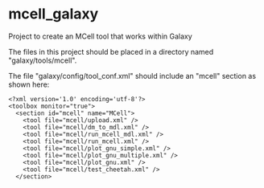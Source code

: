 # mcell_galaxy
Project to create an MCell tool that works within Galaxy

The files in this project should be placed in a directory named "galaxy/tools/mcell".

The file "galaxy/config/tool_conf.xml" should include an "mcell" section as shown here:


    <?xml version='1.0' encoding='utf-8'?>
    <toolbox monitor="true">
      <section id="mcell" name="MCell">
        <tool file="mcell/upload.xml" />
        <tool file="mcell/dm_to_mdl.xml" />
        <tool file="mcell/run_mcell_mdl.xml" />
        <tool file="mcell/run_mcell.xml" />
        <tool file="mcell/plot_gnu_simple.xml" />
        <tool file="mcell/plot_gnu_multiple.xml" />
        <tool file="mcell/plot_gnu.xml" />
        <tool file="mcell/test_cheetah.xml" />
      </section>

